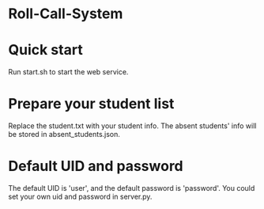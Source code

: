 # Roll-Call-System

# Quick start
Run start.sh to start the web service.

# Prepare your student list
Replace the student.txt with your student info.
The absent students' info will be stored in absent_students.json.

# Default UID and password
The default UID is 'user', and the default password is 'password'.
You could set your own uid and password in server.py.

